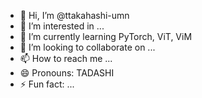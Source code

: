 - 👋 Hi, I’m @ttakahashi-umn
- 👀 I’m interested in ...
- 🌱 I’m currently learning PyTorch, ViT, ViM
- 💞️ I’m looking to collaborate on ...
- 📫 How to reach me ...
- 😄 Pronouns: TADASHI
- ⚡ Fun fact: ...

<!---
ttakahashi-umn/ttakahashi-umn is a ✨ special ✨ repository because its `README.md` (this file) appears on your GitHub profile.
You can click the Preview link to take a look at your changes.
--->
